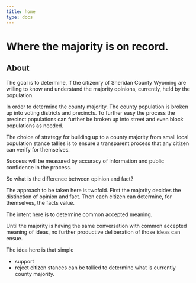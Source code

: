 ```yaml
---
title: home
type: docs
---
```


# Where the majority is on record.

## About
The goal is to determine, if the 
citizenry of Sheridan County Wyoming
are willing to know and understand
the majority opinions, currently,
held by the population.

In order to determine the 
county majority. The county 
population is broken up into 
voting districts and precincts. To
further easy the process the precinct
populations can further be broken up
into street and even block populations 
as needed.

The choice of strategy for building up
to a county majority from small local 
population stance tallies is to ensure a 
transparent process that any citizen
can verify for themselves. 

Success will be measured by accuracy of 
information and public confidence in the 
process.

So what is the difference between 
opinion and fact?

The approach to be taken here is 
twofold. First the majority decides the
distinction of opinion and fact. 
Then each citizen can determine, for themselves,
the facts value.

The intent here is to determine
common accepted meaning. 

Until the majority is having the 
same conversation with common
accepted meaning of ideas, no
further productive deliberation
of those ideas can ensue.

The idea here is that simple
* support
* reject
citizen stances can be tallied
to determine what is currently 
county majority.
